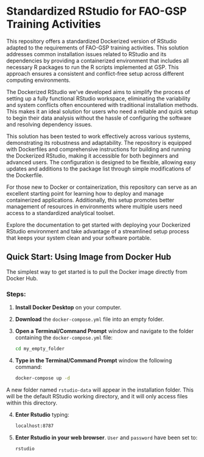 # Standardized RStudio for FAO-GSP Training Activities

This repository offers a standardized Dockerized version of RStudio adapted to the requirements of FAO-GSP training activities. This solution addresses common installation issues related to RStudio and its dependencies by providing a containerized environment that includes all necessary R packages to run the R scripts implemented at GSP. This approach ensures a consistent and conflict-free setup across different computing environments.

The Dockerized RStudio we've developed aims to simplify the process of setting up a fully functional RStudio workspace, eliminating the variability and system conflicts often encountered with traditional installation methods. This makes it an ideal solution for users who need a reliable and quick setup to begin their data analysis without the hassle of configuring the software and resolving dependency issues.

This solution has been tested to work effectively across various systems, demonstrating its robustness and adaptability. The repository is equipped with Dockerfiles and comprehensive instructions for building and running the Dockerized RStudio, making it accessible for both beginners and advanced users. The configuration is designed to be flexible, allowing easy updates and additions to the package list through simple modifications of the Dockerfile.

For those new to Docker or containerization, this repository can serve as an excellent starting point for learning how to deploy and manage containerized applications. Additionally, this setup promotes better management of resources in environments where multiple users need access to a standardized analytical toolset.

Explore the documentation to get started with deploying your Dockerized RStudio environment and take advantage of a streamlined setup process that keeps your system clean and your software portable.

## Quick Start: Using Image from Docker Hub

The simplest way to get started is to pull the Docker image directly from Docker Hub.

### Steps:
1. **Install Docker Desktop** on your computer.
2. **Download** the `docker-compose.yml` file into an empty folder.
3. **Open a Terminal/Command Prompt** window and navigate to the folder containing the `docker-compose.yml` file:
   
   ```bash
   cd my_empty_folder
3. **Type in the Terminal/Command Prompt** window the following command:
   ```bash
   docker-compose up -d
A new folder named `rstudio-data` will appear in the installation folder. This will be the default RStudio working directory, and it will only access files within this directory. 

4. **Enter Rstudio** typing:
    ```bash
    localhost:8787

5. **Enter Rstudio in your web browser**. `User` and `password` have been set to:
    ```bash
    rstudio



